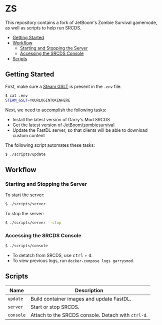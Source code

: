 # ZS

This repository contains a fork of JetBoom's Zombie Survival gamemode, as well as scripts to help run SRCDS.

- [Getting Started](#getting-started)
- [Workflow](#workflow)
  - [Starting and Stopping the Server](#starting-and-stopping-the-server)
  - [Accessing the SRCDS Console](#accessing-the-srcds-console)
- [Scripts](#scripts)

## Getting Started

First, make sure a [Steam GSLT](https://steamcommunity.com/dev/managegameservers) is present in the `.env` file:

```bash
$ cat .env
STEAM_GSLT=YOURLOGINTOKENHERE
```

Next, we need to accomplish the following tasks:

- Install the latest version of Garry's Mod SRCDS
- Get the latest version of [JetBoom/zombiesurvival](https://github.com/JetBoom/zombiesurvival)
- Update the FastDL server, so that clients will be able to download custom content

The following script automates these tasks:

```bash
$ ./scripts/update
```

## Workflow

### Starting and Stopping the Server

To start the server:

```bash
$ ./scripts/server
```

To stop the server:

```bash
$ ./scripts/server --stop
```

### Accessing the SRCDS Console

```bash
$ ./scripts/console
```

- To detatch from SRCDS, use <kbd>ctrl</kbd> + <kbd>d</kbd>.
- To view previous logs, run `docker-compose logs garrysmod`.

## Scripts

| Name      | Description                                        |
|-----------|----------------------------------------------------|
| `update`  | Build container images and update FastDL.          |
| `server`  | Start or stop SRCDS.                               |
| `console` | Attach to the SRCDS console. Detach with `ctrl-d`. |

